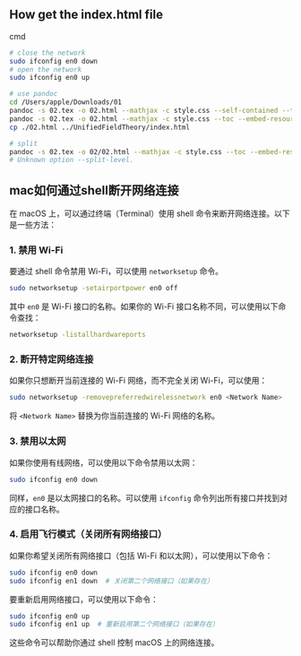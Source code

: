 ## How get the index.html file
cmd
```bash
# close the network
sudo ifconfig en0 down
# open the network
sudo ifconfig en0 up

# use pandoc
cd /Users/apple/Downloads/01
pandoc -s 02.tex -o 02.html --mathjax -c style.css --self-contained --toc
pandoc -s 02.tex -o 02.html --mathjax -c style.css --toc --embed-resources --standalone
cp ./02.html ../UnifiedFieldTheory/index.html

# split
pandoc -s 02.tex -o 02/02.html --mathjax -c style.css --toc --embed-resources --standalone --split-level=2
# Unknown option --split-level.
```

## mac如何通过shell断开网络连接
在 macOS 上，可以通过终端（Terminal）使用 shell 命令来断开网络连接。以下是一些方法：

### 1. **禁用 Wi-Fi**
要通过 shell 命令禁用 Wi-Fi，可以使用 `networksetup` 命令。

```bash
sudo networksetup -setairportpower en0 off
```

其中 `en0` 是 Wi-Fi 接口的名称。如果你的 Wi-Fi 接口名称不同，可以使用以下命令查找：

```bash
networksetup -listallhardwareports
```

### 2. **断开特定网络连接**
如果你只想断开当前连接的 Wi-Fi 网络，而不完全关闭 Wi-Fi，可以使用：

```bash
sudo networksetup -removepreferredwirelessnetwork en0 <Network Name>
```

将 `<Network Name>` 替换为你当前连接的 Wi-Fi 网络的名称。

### 3. **禁用以太网**
如果你使用有线网络，可以使用以下命令禁用以太网：

```bash
sudo ifconfig en0 down
```

同样，`en0` 是以太网接口的名称。可以使用 `ifconfig` 命令列出所有接口并找到对应的接口名称。

### 4. **启用飞行模式（关闭所有网络接口）**
如果你希望关闭所有网络接口（包括 Wi-Fi 和以太网），可以使用以下命令：

```bash
sudo ifconfig en0 down
sudo ifconfig en1 down  # 关闭第二个网络接口（如果存在）
```

要重新启用网络接口，可以使用以下命令：

```bash
sudo ifconfig en0 up
sudo ifconfig en1 up  # 重新启用第二个网络接口（如果存在）
```

这些命令可以帮助你通过 shell 控制 macOS 上的网络连接。
